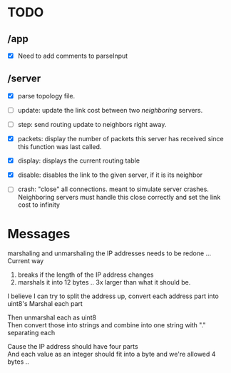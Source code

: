 # TODO

## /app
- [x] Need to add comments to parseInput

## /server
- [x] parse topology file.
- [ ] update: update the link cost between two *neighboring* servers.
- [ ] step: send routing update to neighbors right away.
- [x] packets: display the number of packets this server has received since this function was last called.
- [x] display: displays the current routing table
- [x] disable: disables the link to the given server, if it is its neighbor
- [ ] crash: "close" all connections. meant to simulate server crashes. Neighboring servers must handle this close correctly and set the link cost to infinity



# Messages
marshaling and unmarshaling the IP addresses needs to be redone ...
Current way  
1. breaks if the length of the IP address changes
2. marshals it into 12 bytes .. 3x larger than what it should be.

I believe I can try to split the address up, convert each address part into uint8's
Marshal each part

Then unmarshal each as uint8  
Then convert those into strings and combine into one string with "." separating each  

Cause the IP address should have four parts  
And each value as an integer should fit into a byte and we're allowed 4 bytes ..  
